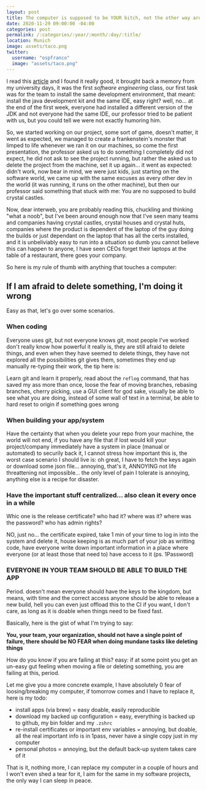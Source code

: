 ```yaml
---
layout: post
title: The computer is supposed to be YOUR bitch, not the other way around
date: 2020-11-29 09:00:00 -04:00
categories: post
permalink: /:categories/:year/:month/:day/:title/
location: Munich
image: assets/taco.png
twitter:
  username: "ospfranco"
  image: "assets/taco.png"
---
```


I read this [article](https://reflexio.debec.eu/considerations-before-graduating-engineer) and I found it really good, it brought back a memory from my university days, it was the first *software engineering* class, our first task was for the team to install the same development environment, that meant: install the java development kit and the same IDE, easy right? well, no... at the end of the first week, everyone had installed a different version of the JDK and not everyone had the same IDE, our professor tried to be patient with us, but you could tell we were not exactly humoring him.

So, we started working on our project, some sort of game, doesn't matter, it went as expected, we managed to create a frankenstein's monster that limped to life whenever we ran it on our machines, so come the first presentation, the professor asked us to do something I completely did not expect, he did not ask to see the project running, but rather the asked us to delete the project from the machine, set it up again... it went as expected: didn't work, now bear in mind, we were just kids, just starting on the software world, we came up with the same excuses as every other dev in the world (it was running, it runs on the other machine), but then our professor said something that stuck with me: You are no supposed to build crystal castles.

Now, dear interweb, you are probably reading this, chuckling and thinking "what a noob", but I've been around enough now that I've seen many teams and companies having crystal castles, crystal houses and crystal huts, companies where the product is dependent of the laptop of the guy doing the builds or just dependant on the laptop that has all the certs installed, and it is unbeliviably easy to run into a situation so dumb you cannot believe this can happen to anyone, I have seen CEOs forget their laptops at the table of a restaurant, there goes your company.

So here is my rule of thumb with anything that touches a computer:

## If I am afraid to delete something, I'm doing it wrong

Easy as that, let's go over some scenarios.

### When coding
Everyone uses git, but not everyone knows git, most people I've worked don't really know how powerful it really is, they are still afraid to delete things, and even when they have seemed to delete things, they have not explored all the possibilities git gives them, sometimes they end up manually re-typing their work, the tip here is:

Learn git and learn it properly, read about the `reflog` command, that has saved my ass more than once, loose the fear of moving branches, rebasing branches, cherry picking, use a GUI client for god sake, visually be able to see what you are doing, instead of some wall of text in a terminal, be able to hard reset to origin if something goes wrong

### When building your app/system
Have the certainty that when you delete your repo from your machine, the world will not end, if you have any file that if lost would kill your project/company immediately have a system in place (manual or automated) to securily back it, I cannot stress how important this is, the worst case scenario I should live is: oh great, I have to fetch the keys again or download some json file... annoying, that's it, ANNOYING not life threattening not impossible... the only level of pain I tolerate is annoying, anything else is a recipe for disaster.

### Have the important stuff centralized... also clean it every once in a while
Whic one is the release certificate? who had it? where was it? where was the password? who has admin rights?

NO, just no... the certificate expired, take 1 min of your time to log in into the system and delete it, house keeping is as much part of your job as writting code, have everyone write down important information in a place where everyone (or at least those that need to) have access to it (ps. 1Password)

### EVERYONE IN YOUR TEAM SHOULD BE ABLE TO BUILD THE APP
Period. doesn't mean everyone should have the keys to the kingdom, but means, with time and the correct access anyone should be able to release a new build, hell you can even just offload this to the CI if you want, I don't care, as long as it is doable when things need to be fixed fast.

Basically, here is the gist of what I'm trying to say:

**You, your team, your organization, should not have a single point of failure, there should be NO FEAR when doing mundane tasks like deleting things**

How do you know if you are failing at this? easy: if at some point you get an un-easy gut feeling when moving a file or deleting something, you are failing at this, period.

Let me give you a more concrete example, I have absolutely 0 fear of loosing/breaking my computer, if tomorrow comes and I have to replace it, here is my todo:
- install apps (via brew) = easy doable, easily reproducible
- download my backed up configuration = easy, everything is backed up to github, my bin folder and my `.zshrc`
- re-install certificates or important env variables = annoying, but doable, all the real important info is in 1pass, never have a single copy just in my computer
- personal photos = annoying, but the default back-up system takes care of it

That is it, nothing more, I can replace my computer in a couple of hours and I won't even shed a tear for it, I aim for the same in my software projects, the only way I can sleep in peace.
